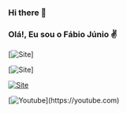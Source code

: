 ### Hi there 👋

### Olá!, Eu sou o Fábio Júnio ✌️ 

[![Site](https://img.shields.io/website-up-down-green-red/http/monip.org.svg)]

[![Site](https://img.shields.io/website-up-down-green-red/http/monip.org.svgwebsite:http://fabiojunio.cloud)]
 
[![Site](https://img.shields.io/website?label=FabioJunio.Cloud&style=for-the-badge&url=https://fabiojunio.cloud/)](https://fabiojunio.cloud)

[![Youtube]([https://img.shields.io/website?label=FabioJunio.Cloud&style=for-the-badge&url=https://fabiojunio.cloud/](https://img.shields.io/badge/YouTube-FF0000?style=for-the-badge&logo=youtube&logoColor=white)https://img.shields.io/badge/YouTube-FF0000?style=for-the-badge&logo=youtube&logoColor=white)](https://youtube.com)


